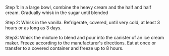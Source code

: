 Step 1: In a large bowl, combine the heavy cream and the half and half cream. Gradually whisk in the sugar until blended

Step 2: Whisk in the vanilla. Refrigerate, covered, until very cold, at least 3 hours or as long as 3 days.

Step3: Whisk the mixture to blend and pour into the canister of an ice cream maker. Freeze according to the manufacturer's directions. Eat at once or transfer to a covered container and freeze up to 8 hours.